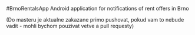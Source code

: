 #BrnoRentalsApp
Android application for notifications of rent offers in Brno

(Do masteru je aktualne zakazane primo pushovat, pokud vam to nebude vadit - mohli bychom pouzivat vetve a pull requesty)
